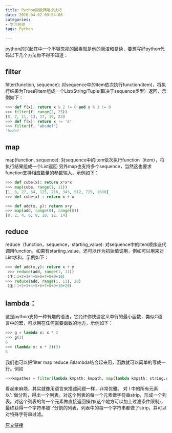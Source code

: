 ```yaml
---
title: Python函数调用小技巧
date: 2016-04-02 09:54:08
categories:
- 学习总结
tags: Python

---
```


python的兴起其中一个不容忽视的因素就是他的简洁和易读，要想写好python代码以下几个方法你不得不知道：
<!-- more -->
## filter
filter(function, sequence):
对sequence中的item依次执行function(item)，将执行结果为True的item组成一个List/String/Tuple(取决于sequence类型）返回，示例如下：
``` python
>>> def f(x): return x % 2 != 0 and x % 3 != 0
>>> filter(f, range(2, 25))
[5, 7, 11, 13, 17, 19, 23]
>>> def f(x): return x != 'a'
>>> filter(f, "abcdef")
'bcdef'
```

## map
map(function, sequence):
对sequence中的item依次执行function（item），将执行结果组成一个List返回
另外map也支持多个sequence，当然这也要求function支持相应数量的参数输入，示例如下：

``` python
>>> def cube(x): return x*x*x
>>> map(cube, range(1, 11))
[1, 8, 27, 64, 125, 216, 343, 512, 729, 1000]
>>> def cube(x) : return x + x

>>> def add(x, y): return x+y
>>> map(add, range(8), range(8))
[0, 2, 4, 6, 8, 10, 12, 14]
```

## reduce
reduce（function，sequence，starting_value):
对sequence中的item顺序迭代调用function，如果有starting_value，还可以作为初始值调用，例如可以用来对List求和，示例如下：

``` python
>>> def add(x,y): return x + y
 >>> reduce(add, range(1, 11))
（注：1+2+3+4+5+6+7+8+9+10）
>>> reduce(add, range(1, 11), 20)
（注：1+2+3+4+5+6+7+8+9+10+20）
```
## lambda：
这是python支持一种有趣的语法，它允许你快速定义单行的最小函数，类似C语言中的宏，可以用在任何需要函数的地方，示例如下：
``` python
>>> g = lambda x: x * 2
>>> g(3)
6
>>> (lambda x: x * 2)(3)
6
```

我们也可以把filter map reduce 和lambda结合起来用，函数就可以简单的写成一行。例如
``` python
>>>kmpathes = filter(lambda kmpath: kmpath, map(lambda kmpath: string.strip(kmpath), string.split(l, ':')))
```

看起来麻烦，其实就像用语言来描述问题一样，非常优雅。
对 l 中的所有元素以':'做分割，得出一个列表。对这个列表的每一个元素做字符串strip，形成一个列表。对这个列表的每一个元素做直接返回操作(这个地方可以加上过滤条件限制)，最终获得一个字符串被':'分割的列表，列表中的每一个字符串都做了strip，并可以对特殊字符串过滤。

[原文链接](http://www.jianshu.com/p/81b12f4eae3a)
